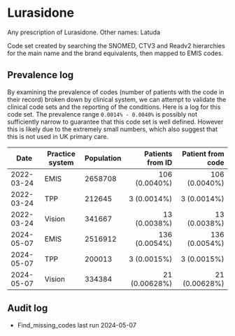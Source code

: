 # Lurasidone

Any prescription of Lurasidone. Other names: Latuda

Code set created by searching the SNOMED, CTV3 and Readv2 hierarchies for the main name and the brand equivalents, then mapped to EMIS codes.

## Prevalence log

By examining the prevalence of codes (number of patients with the code in their record) broken down by clinical system, we can attempt to validate the clinical code sets and the reporting of the conditions. Here is a log for this code set. The prevalence range `0.0014% - 0.0040%` is possibly not sufficiently narrow to guarantee that this code set is well defined. However this is likely due to the extremely small numbers, which also suggest that this is not used in UK primary care.

| Date       | Practice system | Population | Patients from ID | Patient from code |
| ---------- | --------------- | ---------- | ---------------: | ----------------: |
| 2022-03-24 | EMIS            | 2658708    |    106 (0.0040%) |     106 (0.0040%) |
| 2022-03-24 | TPP             | 212645     |      3 (0.0014%) |       3 (0.0014%) |
| 2022-03-24 | Vision          | 341667     |     13 (0.0038%) |      13 (0.0038%) |
| 2024-05-07 | EMIS            | 2516912    |    136 (0.0054%) |     136 (0.0054%) |
| 2024-05-07 | TPP             | 200013     |      3 (0.0015%) |       3 (0.0015%) |
| 2024-05-07 | Vision          | 334384     |    21 (0.00628%) |     21 (0.00628%) |

## Audit log

- Find_missing_codes last run 2024-05-07
